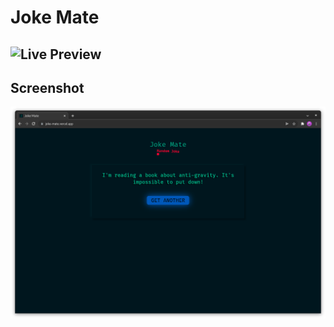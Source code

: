 # Joke Mate

## ![Live Preview](https://joke-mate.vercel.app/)

## Screenshot

![Screenshot](./screenshot.png)

